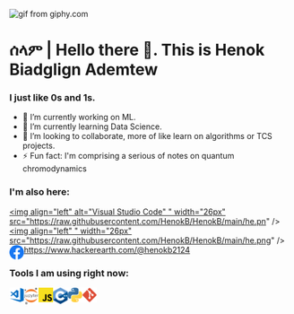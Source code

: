 ![gif from giphy.com](https://media.giphy.com/media/o65WgXSDBVY1G/giphy.gifraw=true)
# ሰላም | Hello there 👋. This is Henok Biadglign Ademtew

### I just like 0s and 1s.

- 🔭 I’m currently working on ML.
- 🌱 I’m currently learning Data Science.
- 👯 I’m looking to collaborate, more of like learn on algorithms or TCS projects.
- ⚡ Fun fact: I'm comprising a serious of notes on quantum chromodynamics


### I'm also here:

<a href="https://hackerrank.com/HenokB"><img align="left" alt="Visual Studio Code" " width="26px" src="https://raw.githubusercontent.com/HenokB/HenokB/main/he.pn" /></a>
<a href="https://hackerearth.com/henokb2124"><img align="left" " width="26px" src="https://raw.githubusercontent.com/HenokB/HenokB/main/he.png" /></a>
<a href="https://facebook.com/awebisam"><img align="left" alt="Visual Studio Code" width="26px" src="https://raw.githubusercontent.com/awebisam/awebisam/main/fb.png" /></a>
<br />
https://www.hackerearth.com/@henokb2124
### Tools I am using right now:


<img align="left" alt="Visual Studio Code" width="26px" src="https://raw.githubusercontent.com/HenokB/HenokB/main/vscode.png" />
<img align="left" alt="Jupyter Notebook" width="26px" src="https://raw.githubusercontent.com/HenokB/HenokB/main/jupyter.png" />
<img align="left" alt="js" width="26px" src="https://raw.githubusercontent.com/HenokB/HenokB/main/js.png" />
<img align="left" alt="C++" width="26px" src="https://raw.githubusercontent.com/HenokB/HenokB/main/cpp.png" />
<img align="left" alt="python" width="26px" src="https://raw.githubusercontent.com/HenokB/HenokB/main/python.png" />
<img align="left" alt="git" width="26px" src="https://raw.githubusercontent.com/HenokB/HenokB/main/git.png" />

<br/>


